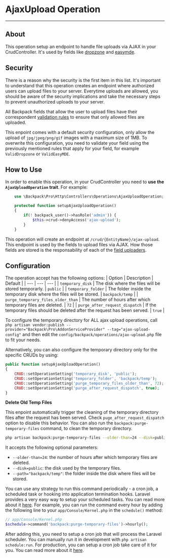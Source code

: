 # AjaxUpload Operation

---

<a name="about"></a>
## About

This operation setup an endpoint to handle file uploads via AJAX in your CrudController. It's used by fields like [dropzone](https://backpackforlaravel.com/docs/crud-fields#dropzone) and [easymde](https://backpackforlaravel.com/docs/crud-fields#easymde).

<a name="security"></a>
## Security

There is a reason why the security is the first item in this list. It's important to understand that this operation creates an endpoint where authorized users can upload files to your server. Everytime uploads are allowed, you should be aware of the security implications and take the necessary steps to prevent unauthorized uploads to your server.

All Backpack fields that allow the user to upload files have their correspondent [validation rules](https://backpackforlaravel.com/docs/custom-validation-rules) to ensure that only allowed files are uploaded.

This enpoint comes with a default security configuration, only allow the upload of `jpg/jpeg/png/gif` images with a maximum size of 1MB. To overwrite this configuration, you need to validate your field using the previously mentioned rules that apply for your field, for example `ValidDropzone` or `ValidEasyMDE`. 


<a name="how-to-use"></a>
## How to Use

In order to enable this operation, in your CrudController you need to **use the `AjaxUploadOperation` trait**. For example:

```php
    use \Backpack\Pro\Http\Controllers\Operations\AjaxUploadOperation;

    protected function setupAjaxUploadOperation()
    {
        if(! backpack_user()->hasRole('admin')) {
            $this->crud->denyAccess('ajax-upload');
        }
    }
```

This operation will create an endpoint at `/crud/{EntityName}/ajax-upload`. This endpoint is used by the fields to upload files via AJAX. How those fields are stored is the responsability of each of the [field uploaders](https://backpackforlaravel.com/docs/crud-uploaders).

<a name="configuration"></a>
## Configuration

The operation accept has the following options: 
| Option | Description | Default |
| --- | --- | --- |
| `temporary_disk` | The disk where the files will be stored temporarly. | `public` |
| `temporary_folder` | The folder inside the temporary disk where the files will be stored. | `backpack/temp` |
| `purge_temporary_files_older_than` | The number of hours after which temporary files are deleted. | `72` |
| `purge_after_request_dispatch` | If the temporary files should be deleted after the request has been served. | `true` |


To configure the temporary directory for ALL ajax upload operations, call `php artisan vendor:publish --provider="Backpack\Pro\AddonServiceProvider" --tag="ajax-upload-config"` and then edit the `config/backpack/operations/ajax-upload.php` file to fit your needs. 

Alternatively, you can also configure the temporary directory only for the specific CRUDs by using:

```php
public function setupAjaxUploadOperation()
{
    CRUD::setOperationSetting('temporary_disk', 'public');
    CRUD::setOperationSetting('temporary_folder', 'backpack/temp');
    CRUD::setOperationSetting('purge_temporary_files_older_than', 72);
    CRUD::setOperationSetting('purge_after_request_dispatch', true);
}
```

**Delete Old Temp Files**

This enpoint automatically trigger the cleaning of the temporary directory files after the request has been served. Check `puge_after_request_dispatch` option to disable this behavior.
You can also run the `backpack:purge-temporary-files` command, to clean the temporary directory.

```bash
php artisan backpack:purge-temporary-files --older-than=24 --disk=public --path="backpack/temp"
```

It accepts the following optional parameters:
- `--older-than=24`: the number of hours after which temporary files are deleted.
- `--disk=public`: the disk used by the temporary files.
- `--path="backpack/temp"`: the folder inside the disk where files will be stored.


You can use any strategy to run this command periodically - a cron job, a scheduled task or hooking into application termination hooks. Laravel provides a very easy way to setup your scheduled tasks. You can read more about it [here](https://laravel.com/docs/scheduling). For example, you can run the command every hour by adding the following line to your `app/Console/Kernel.php` in the `schedule()` method:
```php
// app/Console/Kernel.php
$schedule->command('backpack:purge-temporary-files')->hourly();
```

After adding this, you need to setup a cron job that will process the Laravel scheduler. You can manually run it in development with `php artisan schedule:run`. For production, you can setup a cron job take care of it for you. You can read more about it [here](https://laravel.com/docs/scheduling#running-the-scheduler).
